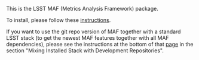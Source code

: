 This is the LSST MAF (Metrics Analysis Framework) package. 

To install, please follow these [instructions](https://confluence.lsstcorp.org/display/SIM/Catalogs+and+MAF).

If you want to use the git repo version of MAF together with a standard LSST stack 
(to get the newest MAF features together with all MAF dependencies), please see 
the instructions at the bottom of that [page](https://confluence.lsstcorp.org/display/SIM/Catalogs+and+MAF)
in the section "Mixing Installed Stack with Development Repositories".
